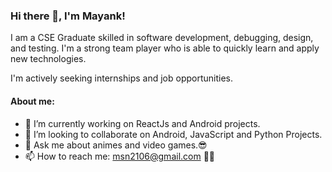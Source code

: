 <!-- **m-s-n/m-s-n** is a ✨ _special_ ✨ repository because its `README.md` (this file) appears on your GitHub profile. -->

### Hi there 👋, I'm Mayank!

I am a CSE Graduate skilled in software development, debugging, design, and testing. I'm a strong team player who is able to quickly learn and apply new technologies.

I'm actively seeking internships and job opportunities.



#### About me:
- 🔭 I’m currently working on ReactJs and Android projects.
- 👯 I’m looking to collaborate on Android, JavaScript and Python Projects.
- 💬 Ask me about animes and video games.😎
- 📫 How to reach me: msn2106@gmail.com 🐱‍🏍

<!-- - 😄 Pronouns: ... -->
<!-- - ⚡ Fun fact: ... -->
<!-- - 🌱 I’m currently learning ... -->
<!-- - 🤔 I’m looking for help with ... -->
